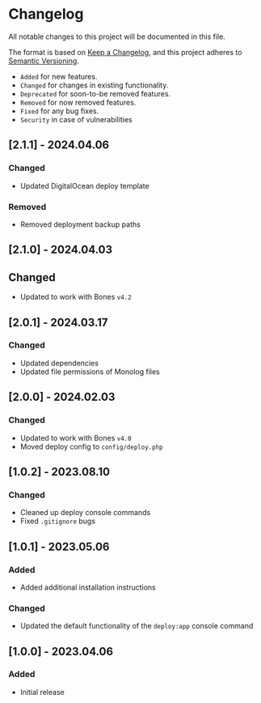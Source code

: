 # Changelog

All notable changes to this project will be documented in this file.

The format is based on [Keep a Changelog](https://keepachangelog.com/en/1.0.0/),
and this project adheres to [Semantic Versioning](https://semver.org/spec/v2.0.0.html).

- `Added` for new features.
- `Changed` for changes in existing functionality.
- `Deprecated` for soon-to-be removed features.
- `Removed` for now removed features.
- `Fixed` for any bug fixes.
- `Security` in case of vulnerabilities

## [2.1.1] - 2024.04.06

### Changed

- Updated DigitalOcean deploy template

### Removed

- Removed deployment backup paths

## [2.1.0] - 2024.04.03

## Changed

- Updated to work with Bones `v4.2`

## [2.0.1] - 2024.03.17

### Changed

- Updated dependencies
- Updated file permissions of Monolog files

## [2.0.0] - 2024.02.03

### Changed

- Updated to work with Bones `v4.0`
- Moved deploy config to `config/deploy.php`

## [1.0.2] - 2023.08.10

### Changed

- Cleaned up deploy console commands
- Fixed `.gitignore` bugs

## [1.0.1] - 2023.05.06

### Added

- Added additional installation instructions

### Changed

- Updated the default functionality of the `deploy:app` console command

## [1.0.0] - 2023.04.06

### Added

- Initial release